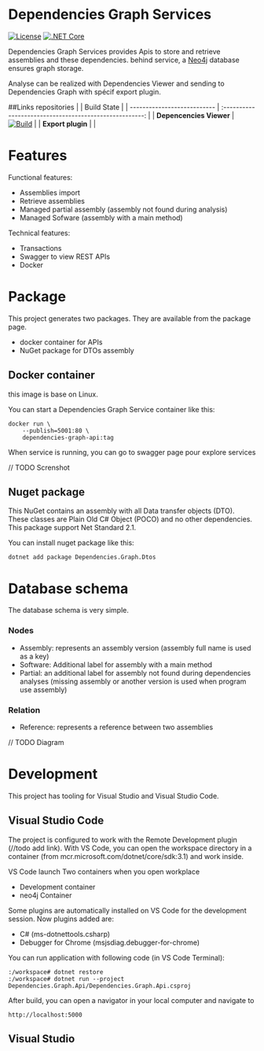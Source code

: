 # Dependencies Graph Services
[![License](https://img.shields.io/npm/l/@angular/cli.svg)](/LICENSE)
[![.NET Core][github-actions-badge]][github-actions]

Dependencies Graph Services provides Apis to store and retrieve assemblies and these dependencies. behind service, a [Neo4j](https://neo4j.com/) database ensures graph storage.

Analyse can be realized with Dependencies Viewer and sending to Dependencies Graph with spécif export plugin.

##Links repositories
|                             |                Build State                              | 
| --------------------------- | :-----------------------------------------------------: | 
| **Depencencies Viewer**     |      [![Build][viewer-badge]][viewer-url]               | 
| **Export plugin**           |                                                         | 


# Features
Functional features:
- Assemblies import
- Retrieve assemblies
- Managed partial assembly (assembly not found during analysis)
- Managed Sofware (assembly with a main method)

Technical features:
- Transactions
- Swagger to view REST APIs
- Docker

# Package
This project generates two packages. They are available from the package page.
- docker container for APIs
- NuGet package for DTOs assembly


## Docker container 
this image is base on Linux. 

You can start a Dependencies Graph Service container like this:

```
docker run \
    --publish=5001:80 \
    dependencies-graph-api:tag
```
When service is running, you can go to swagger page pour explore services

// TODO Screnshot

## Nuget package
This NuGet contains an assembly with all Data transfer objects (DTO). These classes are Plain Old C# Object (POCO) and no other dependencies.
This package support Net Standard 2.1.

You can install nuget package like this:

```
dotnet add package Dependencies.Graph.Dtos
```

# Database schema
The database schema is very simple.

### Nodes
- Assembly: represents an assembly version (assembly full name is used as a key)
- Software: Additional label for assembly with a main method
- Partial: an additional label for assembly not found during dependencies analyses (missing assembly or another version is used when program use assembly)
### Relation
- Reference: represents a reference between two assemblies

// TODO Diagram

# Development
This project has tooling for Visual Studio and Visual Studio Code.

## Visual Studio Code
The project is configured to work with the Remote Development plugin (//todo add link). With VS Code, you can open the workspace directory in a container (from mcr.microsoft.com/dotnet/core/sdk:3.1) and work inside.

VS Code launch Two containers when you open workplace
- Development container
- neo4j Container

Some plugins are automatically installed on VS Code for the development session. Now plugins added are:
- C# (ms-dotnettools.csharp)
- Debugger for Chrome (msjsdiag.debugger-for-chrome)

You can run application with following code (in VS Code Terminal):

```
:/workspace# dotnet restore
:/workspace# dotnet run --project Dependencies.Graph.Api/Dependencies.Graph.Api.csproj
```

After build, you can open a navigator in your local computer and navigate to
```
http://localhost:5000
```

## Visual Studio 


[github-actions]:               https://github.com/xclemence/Dependencies.Graph.Services/actions
[github-actions-badge]:         https://github.com/xclemence/Dependencies.Graph.Services/workflows/Build/badge.svg?branch=master

[viewer-badge]:                 https://github.com/xclemence/Dependencies.Viewer/workflows/Ms%20Build/badge.svg
[viewer-url]:                   https://github.com/xclemence/Dependencies.Viewer